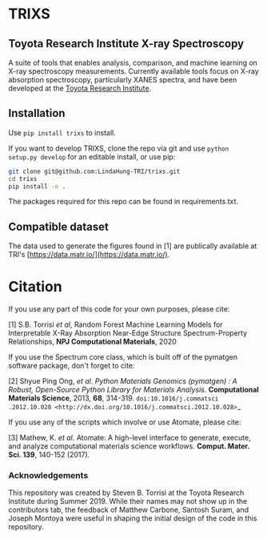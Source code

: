 # TRIXS
## Toyota Research Institute X-ray Spectroscopy 

A suite of tools that enables analysis, comparison, and machine learning
on X-ray spectroscopy measurements.
Currently available tools focus on X-ray absorption spectroscopy, 
particularly XANES spectra,  and have been developed at the 
[Toyota Research Institute](http://www.tri.global/accelerated-materials-design-and-discovery/).


## Installation

Use `pip install trixs` to install.

If you want to develop TRIXS, clone the repo via git and use 
`python setup.py develop` for an editable install, or use pip:

```bash
git clone git@github.com:LindaHung-TRI/trixs.git
cd trixs
pip install -e .
```

The packages required for this repo can be found in requirements.txt.


## Compatible dataset

The data used to generate the figures found in [1] are publically available at TRI's 
[https://data.matr.io/](https://data.matr.io/).


# Citation
If you use any part of this code for your own purposes, please cite:

[1] S.B. Torrisi *et al*, 
Random Forest Machine Learning Models for Interpretable X-Ray Absorption
Near-Edge Structure Spectrum-Property Relationships, **NPJ Computational 
Materials**, 2020

If you use the Spectrum core class, which is built off of the
 pymatgen software package, don't forget to cite:
 
[2] Shyue Ping Ong, *et al*. *Python Materials Genomics (pymatgen) : A Robust,
    Open-Source Python Library for Materials Analysis.* **Computational
    Materials Science**, 2013, **68**, 314-319. `doi:10.1016/j.commatsci
    .2012.10.028
    <http://dx.doi.org/10.1016/j.commatsci.2012.10.028>`_ 
 
If you use any of the scripts which involve or use Atomate, please cite:

[3]  Mathew, K. *et al.* Atomate: A high-level interface to generate, 
execute, and analyze computational materials science workflows. **Comput. 
Mater. Sci. 139**,
140-152 (2017).


### Acknowledgements
This repository was created by Steven B. Torrisi at the Toyota Research 
Institute during Summer 2019. While their names may not show up in the 
contributors tab, the feedback of Matthew Carbone, Santosh Suram, and Joseph
Montoya were useful in shaping the initial design of the code in this repository.
